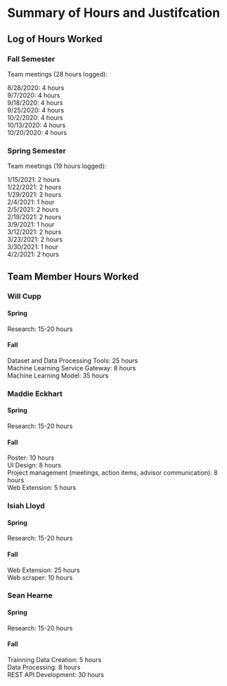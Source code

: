 # Summary of Hours and Justifcation

## Log of Hours Worked
### Fall Semester
Team meetings (28 hours logged):

8/28/2020: 4 hours  
9/7/2020: 4 hours  
9/18/2020: 4 hours  
9/25/2020: 4 hours  
10/2/2020: 4 hours  
10/13/2020: 4 hours  
10/20/2020: 4 hours  

### Spring Semester
Team meetings (19 hours logged):

1/15/2021: 2 hours  
1/22/2021: 2 hours  
1/29/2021: 2 hours  
2/4/2021: 1 hour  
2/5/2021: 2 hours  
2/19/2021: 2 hours  
3/9/2021: 1 hour  
3/12/2021: 2 hours   
3/23/2021: 2 hours   
3/30/2021: 1 hour   
4/2/2021: 2 hours   

## Team Member Hours Worked
### Will Cupp  
#### Spring
Research: 15-20 hours
#### Fall  
Dataset and Data Processing Tools: 25 hours  
Machine Learning Service Gateway: 8 hours  
Machine Learning Model: 35 hours  

### Maddie Eckhart
#### Spring
Research: 15-20 hours
#### Fall  
Poster: 10 hours  
UI Design: 8 hours  
Project management (meetings, action items, advisor communication): 8 hours  
Web Extension: 5 hours

### Isiah Lloyd
#### Spring
Research: 15-20 hours
#### Fall  
Web Extension: 25 hours  
Web scraper: 10 hours  

### Sean Hearne
#### Spring
Research: 15-20 hours
#### Fall  
Trainning Data Creation: 5 hours  
Data Processing: 8 hours  
REST API Development: 30 hours  
